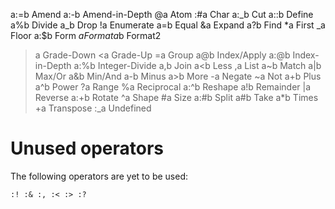 a:=b  Amend
a:-b  Amend-in-Depth
@a    Atom
:#a   Char
a:_b  Cut
a::b  Define
a%b   Divide
a_b   Drop
!a    Enumerate
a=b   Equal
&a    Expand
a?b   Find
*a    First
_a    Floor
a:$b  Form
$a    Format
a$b   Format2
>a    Grade-Down
<a    Grade-Up
=a    Group
a@b   Index/Apply
a:@b  Index-in-Depth
a:%b  Integer-Divide
a,b   Join
a<b   Less
,a    List
a~b   Match
a|b   Max/Or
a&b   Min/And
a-b   Minus
a>b   More
-a    Negate
~a    Not
a+b   Plus
a^b   Power
?a    Range
%a    Reciprocal
a:^b  Reshape
a!b   Remainder
|a    Reverse
a:+b  Rotate
^a    Shape
#a    Size
a:#b  Split
a#b   Take
a*b   Times
+a    Transpose
:_a   Undefined


# Unused operators

The following operators are yet to be used:

```
:! :& :, :< :> :?
```
